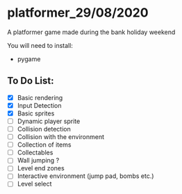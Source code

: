# platformer_29/08/2020
 A platformer game made during the bank holiday weekend

You will need to install:
* pygame

## To Do List:

- [x] Basic rendering
- [x] Input Detection
- [x] Basic sprites
- [ ] Dynamic player sprite
- [ ] Collision detection
- [ ] Collision with the environment
- [ ] Collection of items
- [ ] Collectables
- [ ] Wall jumping ?
- [ ] Level end zones
- [ ] Interactive environment (jump pad, bombs etc.)
- [ ] Level select
